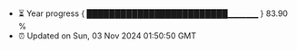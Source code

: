 - ⏳ Year progress { █████████████████████████▁▁▁▁▁ } 83.90 %
- ⏰ Updated on Sun, 03 Nov 2024 01:50:50 GMT

